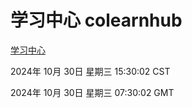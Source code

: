# 学习中心 colearnhub
[学习中心](http://219.139.197.74:56308/colearnhub/)

2024年 10月 30日 星期三 15:30:02 CST

2024年 10月 30日 星期三 07:30:02 GMT
